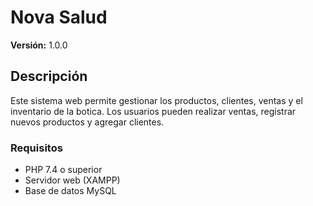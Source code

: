 # Nova Salud

**Versión:** 1.0.0

## Descripción

Este sistema web permite gestionar los productos, clientes, ventas y el inventario de la botica. Los usuarios pueden realizar ventas, registrar nuevos productos y agregar clientes.


### Requisitos
- PHP 7.4 o superior
- Servidor web (XAMPP)
- Base de datos MySQL